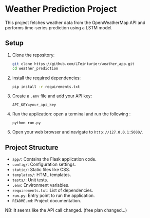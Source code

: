 # Weather Prediction Project

This project fetches weather data from the OpenWeatherMap API and performs time-series prediction using a LSTM model.

## Setup

1. Clone the repository:
    ```bash
    git clone https://github.com/LTeinturier/weather_app.git
    cd weather_prediction
    ```

2. Install the required dependencies:
    ```bash
    pip install -r requirements.txt
    ```

3. Create a `.env` file and add your API key:
    ```
    API_KEY=your_api_key
    ```

4. Run the application:
    open a terminal and run the following :

    ```
    python run.py
    ```

5. Open your web browser and navigate to `http://127.0.0.1:5000/`.

## Project Structure

- `app/`: Contains the Flask application code.
- `config/`: Configuration settings.
- `static/`: Static files like CSS.
- `templates/`: HTML templates.
- `tests/`: Unit tests.
- `.env`: Environment variables.
- `requirements.txt`: List of dependencies.
- `run.py`: Entry point to run the application.
- `README.md`: Project documentation.

NB: It seems like the API call changed. (free plan changed...)
